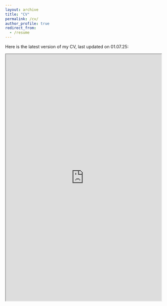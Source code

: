 ```yaml
---
layout: archive
title: "CV"
permalink: /cv/
author_profile: true
redirect_from:
  - /resume
---
```


Here is the latest version of my CV, last updated on 01.07.25:
<iframe src="https://edualas.github.io/files/resume.html" width="100%" height="800px">
</iframe>
